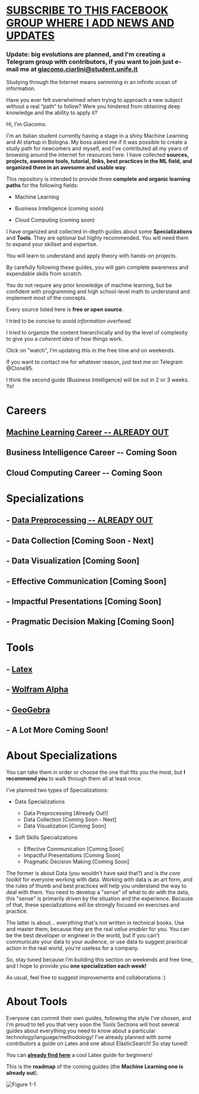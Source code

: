 # [SUBSCRIBE TO THIS FACEBOOK GROUP WHERE I ADD NEWS AND UPDATES](https://www.facebook.com/groups/mathfordatascience/)

### Update: big evolutions are planned, and I'm creating a Telegram group with contributors, if you want to join just e-mail me at giacomo.ciarlini@student.unife.it

Studying through the Internet means swimming in an infinite ocean of information. 

Have you ever felt overwhelmed when trying to approach a new subject without a real “path” to follow? Were you hindered from obtaining deep knowledge and the ability to apply it?

Hi, I'm Giacomo. 

I'm an Italian student currently having a stage in a shiny Machine Learning and AI startup in Bologna.
My boss asked me if it was possible to create a study path for newcomers and myself, and I've contributed all my years of browsing around the internet for resources here. I have collected **sources, projects, awesome tools, tutorial, links, best practices in the ML field, and organized them in an awesome and usable way**.

This repository is intended to provide three **complete and organic learning paths** for the following fields:

- Machine Learning

- Business Intelligence (coming soon)

- Cloud Computing (coming soon)


I have organized and collected in-depth guides about some **Specializations** and **Tools**. They are optional but highly recommended. You will need them to expand your skillset and expertise.

You will learn to understand and apply theory with hands-on projects.

By carefully following these guides, you will gain complete awareness and expendable skills from scratch. 

You do not require any prior knowledge of machine learning, but be confident with programming and high school-level math to understand and implement most of the concepts.

Every source listed here is **free or open source**. 

I tried to be concise to _avoid information overhead_.

I tried to organize the content hierarchically and by the level of complexity to give you a _coherent idea_ of how things work.   

Click on "watch", I'm updating this in the free time and on weekends.

If you want to contact me for whatever reason, just text me on Telegram @Clone95. 

I think the second guide (Business Intelligence) will be out in 2 or 3 weeks. Yo!

# Careers
## [Machine Learning Career  --  ALREADY OUT](Career%20Paths/Machine%20Learning%20Engineer%20Career%20Path)  
## Business Intelligence Career --  Coming Soon
## Cloud Computing Career --  Coming Soon

# Specializations
## - [Data Preprocessing  -- **ALREADY OUT**](Specializations/HardSkills/DataPreprocessing.md)
## - Data Collection  [Coming Soon - Next]
## - Data Visualization  [Coming Soon]
## - Effective Communication  [Coming Soon]
## - Impactful Presentations  [Coming Soon]
## - Pragmatic Decision Making  [Coming Soon]

# Tools
## - [Latex](Tools/Latex.md) 
## - [Wolfram Alpha](Tools/WolframAlpha.md)
## - [GeoGebra](Tools/GeoGebra.md)
## - A Lot More Coming Soon!

# About Specializations

You can take them in order or choose the one that fits you the most, but **I recommend you** to walk through them all at least once.

I've planned two types of Specializations: 

- Data Specializations 
  - Data Preprocessing  [Already Out!]
  - Data Collection  [Coming Soon - Next]
  - Data Visualization  [Coming Soon]
  

- Soft Skills Specializations 
  - Effective Communication  [Coming Soon]
  - Impactful Presentations  [Coming Soon]
  - Pragmatic Decision Making  [Coming Soon]

The former is about Data (you wouldn't have said that?) and is _the core toolkit_ for everyone working with data. Working with data is an art form, and the rules of thumb and best practices will help you understand the way to deal with them. You need to develop a "sense" of what to do with the data, this "sense" is primarily driven by the situation and the experience. Because of that, these specializations will be strongly focused on exercises and practice.

The latter is about... everything that's not written in technical books. Use and master them, because they are the real _value enabler_ for you. You can be the best developer or engineer in the world, but if you can't communicate your data to your audience, or use data to suggest practical action in the real world, you're useless for a company. 

So, stay tuned because I'm building this section on weekends and free time, and I hope to provide you **one specialization each week!**

As usual, feel free to suggest improvements and collaborations :)

# About Tools

Everyone can commit their own guides, following the style I've chosen, and I'm proud to tell you that very soon the Tools Sections will host several guides about everything you need to know about a particular technology/language/methodology! I've already planned with some contributors a guide on Latex and one about ElasticSearch! So stay tuned!

You can [**already find here**](Tools/Latex.md) a cool Latex guide for beginners!


This is the **roadmap** of the coming guides (the **Machine Learning one is already out**).

![Figure 1-1](https://raw.github.com/clone95/Machine-Learning-Study-Path-March-2019/master/RoadMap.PNG "1") 


